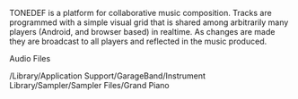 TONEDEF is a platform for collaborative music composition. Tracks are programmed with a simple visual grid that is shared among arbitrarily many players (Android, and browser based) in realtime. As changes are made they are broadcast to all players and reflected in the music produced.

Audio Files 

/Library/Application Support/GarageBand/Instrument Library/Sampler/Sampler Files/Grand Piano